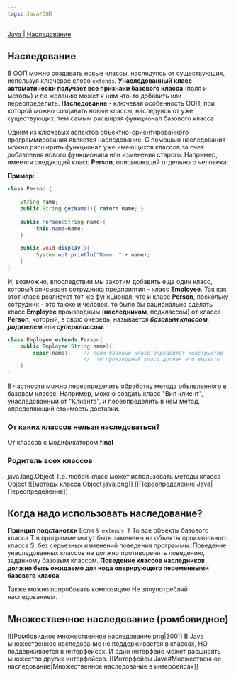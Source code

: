 ```yaml
---
tags: Java/ООП
---
```

[Java | Наследование](https://metanit.com/java/tutorial/3.5.php)
## Наследование 
В ООП можно создавать новые классы, наследуясь от существующих, используя ключевое слово `extends`. **Унаследованный класс автоматически получает все признаки базового класса** (поля и методы) и по желанию может к ним что-то добавить или переопределить.
**Наследование** - ключевая особенность ООП, при которой можно создавать новые классы, наследуясь от уже существующих, тем самым расширяя функционал базового класса

Одним из ключевых аспектов объектно-ориентированного программирования является наследование. С помощью наследования можно расширить функционал уже имеющихся классов за счет добавления нового функционала или изменения старого. Например, имеется следующий класс **Person**, описывающий отдельного человека:

**Пример:**
``` java
class Person {
      
    String name;
    public String getName(){ return name; }
     
    public Person(String name){
         this.name=name;
    }
   
    public void display(){
         System.out.println("Name: " + name);
    }
}
```
И, возможно, впоследствии мы захотим добавить еще один класс, который описывает сотрудника предприятия - класс **Employee**. Так как этот класс реализует тот же функционал, что и класс **Person**, поскольку сотрудник - это также и человек, то было бы рационально сделать класс **Employee** производным (**наследником**, подклассом) от класса **Person**, который, в свою очередь, называется ***базовым классом***, ***родителем*** или ***суперклассом***:


```java
class Employee extends Person{
    public Employee(String name){
        super(name);    // если базовый класс определяет конструктор
                        //  то производный класс должен его вызвать
    }
}  
```



В частности можно переопределить обработку метода объявленного в базовом классе. 
Например, можно создать класс "Вип клиент", унаследованный от "Клиента", и переопределить в нем метод, определяющий стоимость доставки.

### От каких классов нельзя наследоваться?
От классов с модификатором **final**

### Родитель всех классов
java.lang.Object
Т.е. любой класс может использовать методы класса Object 
![[методы класса Object java.png]]
[[Переопределение Java| Переопределение]]

## Когда надо использовать наследование?
**Принцип подстановки** 
Если `S extends T`
То все объекты базового класса T в программе могут быть заменены на объекты произвольного класса S, без серьезных изменений поведения программы.
Поведение унаследованных классов не должно противоречить поведению, заданному базовым классом. **Поведение классов наследников должно быть ожидаемо для кода оперирующего переменными базового класса**

Также можно попробовать композицию
Не злоупотребляй наследованием.

## Множественное наследование (ромбовидное)
![[Ромбовидное множественное наследование.png|300]]
В Java множественное наследование не поддерживается в классах, НО поддерживается в интерфейсах. И один интерфейс может расширять множество других интерфейсов.
[[Интерфейсы Java#Множественное наследование|Множественное наследование в интерфейсах]]
